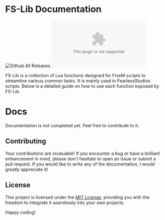 # FS-Lib Documentation

![Github All Releases](https://img.shields.io/github/downloads/FearlessNite345/FS-Lib/total.svg)
![GitHub Downloads (specific asset, latest release)](https://img.shields.io/github/downloads/FearlessNite345/FS-Lib/latest/FS-Lib.zip)

FS-Lib is a collection of Lua functions designed for FiveM scripts to streamline various common tasks. It is mainly used in FearlessStudios scripts. Below is a detailed guide on how to use each function exposed by FS-Lib.

# Docs 
Documentation is not completed yet. Feel free to contribute to it.

## Contributing

Your contributions are invaluable! If you encounter a bug or have a brilliant enhancement in mind, please don't hesitate to open an issue or submit a pull request. If you would like to write any of the documentation, I would greatly appreciate it!

## License

This project is licensed under the [MIT License](LICENSE), providing you with the freedom to integrate it seamlessly into your own projects.

Happy coding!
